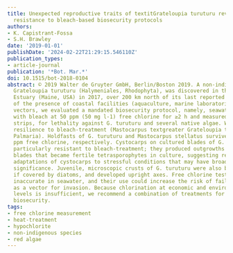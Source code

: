 ```yaml
---
title: Unexpected reproductive traits of textitGrateloupia turuturu revealed by its
  resistance to bleach-based biosecurity protocols
authors:
- K. Capistrant-Fossa
- S.H. Brawley
date: '2019-01-01'
publishDate: '2024-02-22T21:29:15.546110Z'
publication_types:
- article-journal
publication: '*Bot. Mar.*'
doi: 10.1515/bot-2018-0104
abstract: © 2019 Walter de Gruyter GmbH, Berlin/Boston 2019. A non-indigenous alga,
  Grateloupia turuturu (Halymeniales, Rhodophyta), was discovered in the Damariscotta
  Estuary (Maine, USA) in 2017, over 200 km north of its last reported location. Because
  of the presence of coastal facilities (aquaculture, marine laboratories) among potential
  vectors, we evaluated a mandated biosecurity protocol, namely, seawater treated
  with bleach at 50 ppm (50 mg l-1) free chlorine for ≥2 h and measured using test
  strips, for lethality against G. turuturu and several native algae. We report unexpected
  resilience to bleach-treatment (Mastocarpus textgreater Grateloupia textgreater
  Palmaria). Holdfasts of G. turuturu and Mastocarpus stellatus survived 50 and 1000
  ppm free chlorine, respectively. Cystocarps on cultured blades of G. turuturu were
  particularly resistant to bleach-treatment; they produced outgrowths on fragmenting
  blades that became fertile tetrasporophytes in culture, suggesting reproductive
  adaptations of cystocarps to stressful conditions that may have broader evolutionary
  significance. Juvenile, microscopic crusts of G. turuturu were also bleach-resistant
  if covered by diatoms, and developed upright axes. Free chlorine test strips were
  inaccurate in seawater, and their use could increase the risk of failed biosecurity
  as a vector for invasion. Because chlorination at economic and environmentally safe
  levels is insufficient, we recommend a combination of treatments for comprehensive
  biosecurity.
tags:
- free chlorine measurement
- heat-treatment
- hypochlorite
- non-indigenous species
- red algae
---
```

